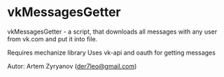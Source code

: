 vkMessagesGetter
================

vkMessagesGetter - a script, that downloads
all messages with any user from vk.com
and put it into file.

Requires mechanize library
Uses vk-api and oauth for getting messages

Autor: Artem Zyryanov (der7leo@gmail.com)
